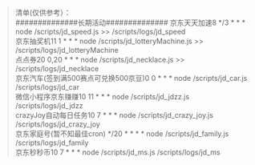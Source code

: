 
> 
>   清单(仅供参考）：  
##############长期活动##############
 京东天天加速8 */3 * * * node /scripts/jd_speed.js >> /scripts/logs/jd_speed      
 京东抽奖机11 1 * * * node /scripts/jd_lotteryMachine.js >> /scripts/logs/jd_lotteryMachine      
 点点券20 0,20 * * * node /scripts/jd_necklace.js >> /scripts/logs/jd_necklace      
 京东汽车(签到满500赛点可兑换500京豆)0 0 * * * node /scripts/jd_car.js    /scripts/logs/jd_car       
 微信小程序京东赚赚10 11 * * * node /scripts/jd_jdzz.js    /scripts/logs/jd_jdzz       
 crazyJoy自动每日任务10 7 * * * node /scripts/jd_crazy_joy.js    /scripts/logs/jd_crazy_joy       
 京东家庭号(暂不知最佳cron) */20 * * * * node /scripts/jd_family.js    /scripts/logs/jd_family       
 京东秒秒币10 7 * * * node /scripts/jd_ms.js    /scripts/logs/jd_ms       

